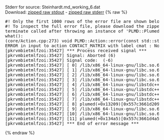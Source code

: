 Stderr for source:  Steinhardt.md_working_6.dat   
Download: [zipped raw stdout](Steinhardt.md_working_6.dat.plumed.stdout.txt.zip) - [zipped raw stderr](Steinhardt.md_working_6.dat.plumed.stderr.txt.zip) 
{% raw %}
<pre>
#! Only the first 1000 rows of the error file are shown below
#! To inspect the full error file, please download the zipped raw stderr file above
terminate called after throwing an instance of 'PLMD::Plumed::ExceptionError'
what():
(core/Action.cpp:273) void PLMD::Action::error(const std::string&) const
ERROR in input to action CONTACT_MATRIX with label cmat : No atoms have been read in
[pkrvmbietmlfzoi:35427] *** Process received signal ***
[pkrvmbietmlfzoi:35427] Signal: Aborted (6)
[pkrvmbietmlfzoi:35427] Signal code:  (-6)
[pkrvmbietmlfzoi:35427] [ 0] /lib/x86_64-linux-gnu/libc.so.6(+0x45330)[0x7f43e3845330]
[pkrvmbietmlfzoi:35427] [ 1] /lib/x86_64-linux-gnu/libc.so.6(pthread_kill+0x11c)[0x7f43e389eb2c]
[pkrvmbietmlfzoi:35427] [ 2] /lib/x86_64-linux-gnu/libc.so.6(gsignal+0x1e)[0x7f43e384527e]
[pkrvmbietmlfzoi:35427] [ 3] /lib/x86_64-linux-gnu/libc.so.6(abort+0xdf)[0x7f43e38288ff]
[pkrvmbietmlfzoi:35427] [ 4] /lib/x86_64-linux-gnu/libstdc++.so.6(+0xa5ff5)[0x7f43e3ca5ff5]
[pkrvmbietmlfzoi:35427] [ 5] /lib/x86_64-linux-gnu/libstdc++.so.6(+0xbb0da)[0x7f43e3cbb0da]
[pkrvmbietmlfzoi:35427] [ 6] /lib/x86_64-linux-gnu/libstdc++.so.6(_ZSt10unexpectedv+0x0)[0x7f43e3ca5a55]
[pkrvmbietmlfzoi:35427] [ 7] /lib/x86_64-linux-gnu/libstdc++.so.6(+0xa5a6f)[0x7f43e3ca5a6f]
[pkrvmbietmlfzoi:35427] [ 8] plumed(+0x13209)[0x557c3661d209]
[pkrvmbietmlfzoi:35427] [ 9] /lib/x86_64-linux-gnu/libc.so.6(+0x2a1ca)[0x7f43e382a1ca]
[pkrvmbietmlfzoi:35427] [10] /lib/x86_64-linux-gnu/libc.so.6(__libc_start_main+0x8b)[0x7f43e382a28b]
[pkrvmbietmlfzoi:35427] [11] plumed(+0x134a5)[0x557c3661d4a5]
[pkrvmbietmlfzoi:35427] *** End of error message ***
</pre>
{% endraw %}

